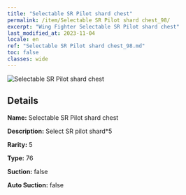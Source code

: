 ```yaml
---
title: "Selectable SR Pilot shard chest"
permalink: /item/Selectable SR Pilot shard chest_98/
excerpt: "Wing Fighter Selectable SR Pilot shard chest"
last_modified_at: 2023-11-04
locale: en
ref: "Selectable SR Pilot shard chest_98.md"
toc: false
classes: wide
---
```



 ![Selectable SR Pilot shard chest](/images/item/Selectable_SR_Pilot_shard_chest_p.png)



## Details

 **Name:** Selectable SR Pilot shard chest 

 **Description:** Select SR pilot shard*5

 **Rarity:** 5 

 **Type:** 76 

 **Suction:** false 

 **Auto Suction:** false 


